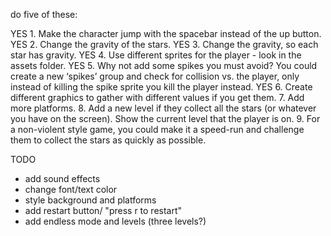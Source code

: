 do five of these:

YES 1. Make the character jump with the spacebar instead of the up button.
YES 2. Change the gravity of the stars.
YES 3. Change the gravity, so each star has gravity.
YES 4. Use different sprites for the player - look in the assets folder.
YES 5. Why not add some spikes you must avoid? You could create a new ‘spikes’ group and check for collision vs. the player, only instead of killing the spike sprite you kill the player instead.
YES 6. Create different graphics to gather with different values if you get them.
7. Add more platforms.
8. Add a new level if they collect all the stars (or whatever you have on the screen). Show the current level that the player is on.
9. For a non-violent style game, you could make it a speed-run and challenge them to collect the stars as quickly as possible.

TODO

- add sound effects
- change font/text color
- style background and platforms
- add restart button/ "press r to restart"
- add endless mode and levels (three levels?)